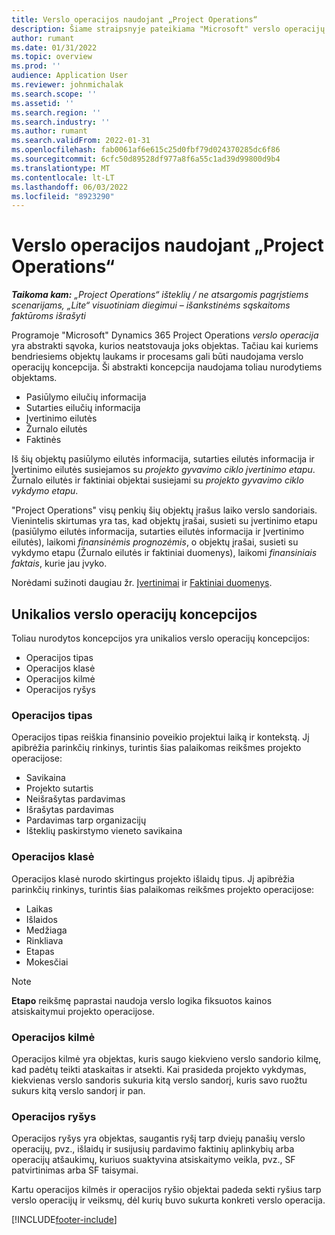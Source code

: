 ```yaml
---
title: Verslo operacijos naudojant „Project Operations“
description: Šiame straipsnyje pateikiama "Microsoft" verslo operacijų koncepcijos apžvalga Dynamics 365 Project Operations.
author: rumant
ms.date: 01/31/2022
ms.topic: overview
ms.prod: ''
audience: Application User
ms.reviewer: johnmichalak
ms.search.scope: ''
ms.assetid: ''
ms.search.region: ''
ms.search.industry: ''
ms.author: rumant
ms.search.validFrom: 2022-01-31
ms.openlocfilehash: fab0061af6e615c25d0fbf79d024370285dc6f86
ms.sourcegitcommit: 6cfc50d89528df977a8f6a55c1ad39d99800d9b4
ms.translationtype: MT
ms.contentlocale: lt-LT
ms.lasthandoff: 06/03/2022
ms.locfileid: "8923290"
---
```

# <a name="business-transactions-in-project-operations"></a>Verslo operacijos naudojant „Project Operations“

_**Taikoma kam:** „Project Operations“ išteklių / ne atsargomis pagrįstiems scenarijams, „Lite“ visuotiniam diegimui – išankstinėms sąskaitoms faktūroms išrašyti_

Programoje "Microsoft" Dynamics 365 Project Operations *verslo operacija* yra abstrakti sąvoka, kurios neatstovauja joks objektas. Tačiau kai kuriems bendriesiems objektų laukams ir procesams gali būti naudojama verslo operacijų koncepcija. Ši abstrakti koncepcija naudojama toliau nurodytiems objektams.

- Pasiūlymo eilučių informacija
- Sutarties eilučių informacija
- Įvertinimo eilutės
- Žurnalo eilutės
- Faktinės

Iš šių objektų pasiūlymo eilutės informacija, sutarties eilutės informacija ir Įvertinimo eilutės susiejamos su *projekto gyvavimo ciklo įvertinimo etapu*. Žurnalo eilutės ir faktiniai objektai susiejami su *projekto gyvavimo ciklo vykdymo etapu*.

"Project Operations" visų penkių šių objektų įrašus laiko verslo sandoriais. Vienintelis skirtumas yra tas, kad objektų įrašai, susieti su įvertinimo etapu (pasiūlymo eilutės informacija, sutarties eilutės informacija ir Įvertinimo eilutės), laikomi *finansinėmis prognozėmis*, o objektų įrašai, susieti su vykdymo etapu (Žurnalo eilutės ir faktiniai duomenys), laikomi *finansiniais faktais*, kurie jau įvyko.

Norėdami sužinoti daugiau žr. [Įvertinimai](../project-management/estimating-projects-overview.md) ir [Faktiniai duomenys](actuals-overview.md).

## <a name="concepts-that-are-unique-to-business-transactions"></a>Unikalios verslo operacijų koncepcijos

Toliau nurodytos koncepcijos yra unikalios verslo operacijų koncepcijos:

- Operacijos tipas
- Operacijos klasė
- Operacijos kilmė
- Operacijos ryšys

### <a name="transaction-type"></a>Operacijos tipas

Operacijos tipas reiškia finansinio poveikio projektui laiką ir kontekstą. Jį apibrėžia parinkčių rinkinys, turintis šias palaikomas reikšmes projekto operacijose:

- Savikaina
- Projekto sutartis
- Neišrašytas pardavimas
- Išrašytas pardavimas
- Pardavimas tarp organizacijų
- Išteklių paskirstymo vieneto savikaina

### <a name="transaction-class"></a>Operacijos klasė

Operacijos klasė nurodo skirtingus projekto išlaidų tipus. Jį apibrėžia parinkčių rinkinys, turintis šias palaikomas reikšmes projekto operacijose:

- Laikas
- Išlaidos
- Medžiaga
- Rinkliava
- Etapas
- Mokesčiai

> [!NOTE]
> **Etapo** reikšmę paprastai naudoja verslo logika fiksuotos kainos atsiskaitymui projekto operacijose.

### <a name="transaction-origin"></a>Operacijos kilmė

Operacijos kilmė yra objektas, kuris saugo kiekvieno verslo sandorio kilmę, kad padėtų teikti ataskaitas ir atsekti. Kai prasideda projekto vykdymas, kiekvienas verslo sandoris sukuria kitą verslo sandorį, kuris savo ruožtu sukurs kitą verslo sandorį ir pan.

### <a name="transaction-connection"></a>Operacijos ryšys

Operacijos ryšys yra objektas, saugantis ryšį tarp dviejų panašių verslo operacijų, pvz., išlaidų ir susijusių pardavimo faktinių aplinkybių arba operacijų atšaukimų, kuriuos suaktyvina atsiskaitymo veikla, pvz., SF patvirtinimas arba SF taisymai.

Kartu operacijos kilmės ir operacijos ryšio objektai padeda sekti ryšius tarp verslo operacijų ir veiksmų, dėl kurių buvo sukurta konkreti verslo operacija.

[!INCLUDE[footer-include](../includes/footer-banner.md)]
